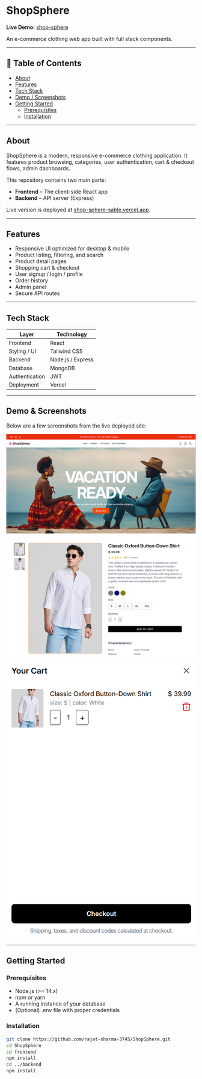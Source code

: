 # ShopSphere

**Live Demo:** [shop-sphere](https://github.com/rajat-sharma-3745)  

An e-commerce clothing web app built with full stack components.

---

## 🧩 Table of Contents

- [About](#about)  
- [Features](#features)  
- [Tech Stack](#tech-stack)  
- [Demo / Screenshots](#demo--screenshots)  
- [Getting Started](#getting-started)  
  - [Prerequisites](#prerequisites)  
  - [Installation](#installation)  

---

## About

ShopSphere is a modern, responsive e-commerce clothing application. It features product browsing, categories, user authentication, cart & checkout flows, admin dashboards.

This repository contains two main parts:

- **Frontend** – The client-side React app  
- **Backend** – API server (Express)  

Live version is deployed at [shop-sphere-sable.vercel.app](https://shop-sphere-sable.vercel.app).

---

## Features

- Responsive UI optimized for desktop & mobile  
- Product listing, filtering, and search  
- Product detail pages  
- Shopping cart & checkout  
- User signup / login / profile  
- Order history  
- Admin panel
- Secure API routes 

---

## Tech Stack

| Layer         | Technology                       |
|----------------|-----------------------------------|
| Frontend       | React  |
| Styling / UI   | Tailwind CSS |
| Backend        | Node.js / Express |
| Database       | MongoDB |
| Authentication | JWT |
| Deployment     | Vercel |

---

## Demo & Screenshots

Below are a few screenshots from the live deployed site:

<!-- Replace these with your actual images from your `/assets` or `screenshots` folder -->
![Homepage](./screenshots/Home.png)  
![Product Detail](./screenshots/Product.png)  
![Cart / Checkout](./screenshots/Cart.png)  

---

## Getting Started

### Prerequisites

- Node.js (>= 14.x)  
- npm or yarn  
- A running instance of your database  
- (Optional) .env file with proper credentials  

### Installation
   ```bash
   git clone https://github.com/rajat-sharma-3745/ShopSphere.git
   cd ShopSphere
   cd frontend
   npm install  
   cd ../backend
   npm install
